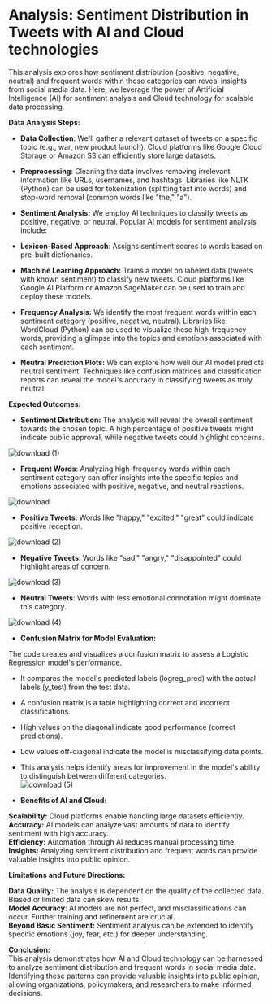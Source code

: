 # Analysis: Sentiment Distribution in Tweets with AI and Cloud technologies 

This analysis explores how sentiment distribution (positive, negative, neutral) and frequent words within those categories can reveal insights from social media data. Here, we leverage the power of Artificial Intelligence (AI) for sentiment analysis and Cloud technology for scalable data processing.<br>

**Data Analysis Steps:** <br>

- **Data Collection**: We'll gather a relevant dataset of tweets on a specific topic (e.g., war, new product launch). Cloud platforms like Google Cloud Storage or Amazon S3 can efficiently store large datasets.<br>

- **Preprocessing**: Cleaning the data involves removing irrelevant information like URLs, usernames, and hashtags. Libraries like NLTK (Python) can be used for tokenization (splitting text into words) and stop-word removal (common words like "the," "a").<br>

- **Sentiment Analysis:** We employ AI techniques to classify tweets as positive, negative, or neutral. Popular AI models for sentiment analysis include: <br>

- **Lexicon-Based Approach**: Assigns sentiment scores to words based on pre-built dictionaries.<br>
- **Machine Learning Approach:** Trains a model on labeled data (tweets with known sentiment) to classify new tweets. Cloud platforms like Google AI Platform or Amazon SageMaker can be used to train and deploy these models.<br>
- **Frequency Analysis:** We identify the most frequent words within each sentiment category (positive, negative, neutral). Libraries like WordCloud (Python) can be used to visualize these high-frequency words, providing a glimpse into the topics and emotions associated with each sentiment.<br>

- **Neutral Prediction Plots:** We can explore how well our AI model predicts neutral sentiment. Techniques like confusion matrices and classification reports can reveal the model's accuracy in classifying tweets as truly neutral.<br>

**Expected Outcomes:** <br>

- **Sentiment Distribution:** The analysis will reveal the overall sentiment towards the chosen topic. A high percentage of positive tweets might indicate public approval, while negative tweets could highlight concerns.

![download (1)](https://github.com/Harsha7999/Artificial-Intelligence-Cloud---Edunet-Foundation/assets/138028961/2bcf12a3-f1dc-416c-bab2-4e36ead50bd7)

- **Frequent Words**: Analyzing high-frequency words within each sentiment category can offer insights into the specific topics and emotions associated with positive, negative, and neutral reactions. <br>

![download](https://github.com/Harsha7999/Artificial-Intelligence-Cloud---Edunet-Foundation/assets/138028961/1a5f7f70-7212-4589-93b6-5e43d57147bc)

- **Positive Tweets**: Words like "happy," "excited," "great" could indicate positive reception.<br>

![download (2)](https://github.com/Harsha7999/Artificial-Intelligence-Cloud---Edunet-Foundation/assets/138028961/21c9804d-7e71-47c0-9144-a2d0b5cf3025)


- **Negative Tweets**: Words like "sad," "angry," "disappointed" could highlight areas of concern.<br>

![download (3)](https://github.com/Harsha7999/Artificial-Intelligence-Cloud---Edunet-Foundation/assets/138028961/71690407-c59d-4b42-a6e7-c491bd85f124)


- **Neutral Tweets**: Words with less emotional connotation might dominate this category.<br>

![download (4)](https://github.com/Harsha7999/Artificial-Intelligence-Cloud---Edunet-Foundation/assets/138028961/684de247-86f4-4466-96d8-c9124c4ca3ff)

- **Confusion Matrix for Model Evaluation:** <br>

The code creates and visualizes a confusion matrix to assess a Logistic Regression model's performance.<br>

- It compares the model's predicted labels (logreg_pred) with the actual labels (y_test) from the test data.<br>
- A confusion matrix is a table highlighting correct and incorrect classifications.<br>
- High values on the diagonal indicate good performance (correct predictions).<br>
- Low values off-diagonal indicate the model is misclassifying data points.<br>
- This analysis helps identify areas for improvement in the model's ability to distinguish between different categories.<br>
![download (5)](https://github.com/Harsha7999/Artificial-Intelligence-Cloud---Edunet-Foundation/assets/138028961/b7e9dded-fc68-4121-b13c-b74a317ea35f)



- **Benefits of AI and Cloud:** <br>

**Scalability:** Cloud platforms enable handling large datasets efficiently.<br>
**Accuracy:** AI models can analyze vast amounts of data to identify sentiment with high accuracy.<br>
**Efficiency:** Automation through AI reduces manual processing time.<br>
**Insights:** Analyzing sentiment distribution and frequent words can provide valuable insights into public opinion.<br>

**Limitations and Future Directions:** <br>

**Data Quality:** The analysis is dependent on the quality of the collected data. Biased or limited data can skew results.<br>
**Model Accuracy**: AI models are not perfect, and misclassifications can occur. Further training and refinement are crucial.<br>
**Beyond Basic Sentiment:** Sentiment analysis can be extended to identify specific emotions (joy, fear, etc.) for deeper understanding.<br>

**Conclusion:** <br>
This analysis demonstrates how AI and Cloud technology can be harnessed to analyze sentiment distribution and frequent words in social media data. Identifying these patterns can provide valuable insights into public opinion, allowing organizations, policymakers, and researchers to make informed decisions.<br>
